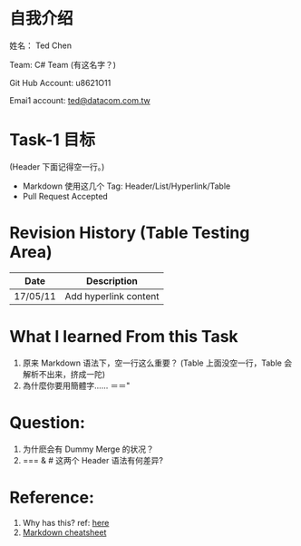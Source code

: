 自我介绍
========

姓名： Ted Chen

Team: C# Team (有这名字？)

Git Hub Account: u8621O11

Emai1 account: ted@datacom.com.tw


Task-1 目标
===========

(Header 下面记得空一行。)


- Markdown 使用这几个 Tag: Header/List/Hyperlink/Table
- Pull Request Accepted


Revision History (Table Testing Area)
=====================================

|   Date   |              Description                |
| :------: | :-------------------------------------: |
| 17/05/11 | Add hyperlink content                   |


What I learned From this Task
=============================

1. 原来 Markdown 语法下，空一行这么重要？ (Table 上面没空一行，Table 会解析不出来，挤成一陀)
1. 為什麼你要用簡體字...... ＝＝"


Question:
=========

1. 为什麽会有 Dummy Merge 的状况？
2. === & # 这两个 Header 语法有何差异?


Reference:
==========

1. Why has this? ref: [here][Reference To Where It Come Out]
2. [Markdown cheatsheet][Reference To Cheatsheet]


[Reference To Where It Come Out]: https://github.com/DatacomRD/FlowTraining/issues/5O
[Reference To Cheatsheet]: https://github.com/adam-p/markdown-here/wiki/Markdown-Cheatsheet


